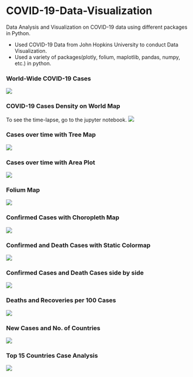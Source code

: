 # COVID-19-Data-Visualization
Data Analysis and Visualization on COVID-19 data using different packages in Python.


* Used COVID-19 Data from John Hopkins University to conduct Data Visualization.
* Used a variety of packages(plotly, folium, maplotlib, pandas, numpy, etc.) in python.

### World-Wide COVID-19 Cases

![](https://github.com/joshuapuram/Joshua_Portfolio/blob/main/images/newplot.png)

### COVID-19 Cases Density on World Map

To see the time-lapse, go to the jupyter notebook.
![](https://github.com/joshuapuram/Joshua_Portfolio/blob/main/images/2nd%20plot.png)

### Cases over time with Tree Map

![](https://github.com/joshuapuram/Joshua_Portfolio/blob/main/images/3rd%20plot.png)

### Cases over time with Area Plot

![](https://github.com/joshuapuram/Joshua_Portfolio/blob/main/images/4th%20plot.png)


### Folium Map

![](https://github.com/joshuapuram/Joshua_Portfolio/blob/main/images/5th%20plot.png)

### Confirmed Cases with Choropleth Map

![](https://github.com/joshuapuram/Joshua_Portfolio/blob/main/images/6th%20plot.png)

### Confirmed and Death Cases with Static Colormap

![](https://github.com/joshuapuram/Joshua_Portfolio/blob/main/images/7th%20plot.png)



### Confirmed Cases and Death Cases side by side

![](https://github.com/joshuapuram/Joshua_Portfolio/blob/main/images/8th%20plot.png)

### Deaths and Recoveries per 100 Cases
![](https://github.com/joshuapuram/Joshua_Portfolio/blob/main/images/9th%20plot.png)

### New Cases and No. of Countries 
![](https://github.com/joshuapuram/Joshua_Portfolio/blob/main/images/10th%20plot.png)

### Top 15 Countries Case Analysis

![](https://github.com/joshuapuram/Joshua_Portfolio/blob/main/images/11th%20plot.png)

